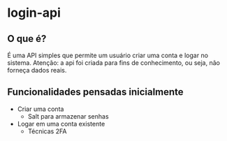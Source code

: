 # login-api

## O que é?

É uma API simples que permite um usuário criar uma conta e logar no sistema.
Atenção: a api foi criada para fins de conhecimento, ou seja, não forneça dados reais.

## Funcionalidades pensadas inicialmente
* Criar uma conta
    * Salt para armazenar senhas
* Logar em uma conta existente
    * Técnicas 2FA